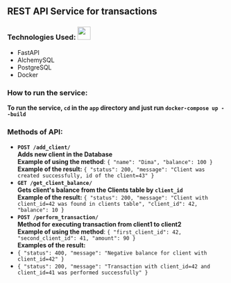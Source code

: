 ## REST API Service for transactions 

### Technologies Used:  <img src="https://vk.com/emoji/e/f09f92bb.png" height="30px"/>
- FastAPI
- AlchemySQL
- PostgreSQL
- Docker

### How to run the service: 
**To run the service, `cd` in the `app` directory and just run `docker-compose up --build`**

### Methods of API:  
- **`POST /add_client/`**  
**Adds new client in the Database**  
**Example of using the method**: `{
"name": "Dima",
"balance": 100
}`  
**Example of the result:** `{
"status": 200,
"message": "Client was created successfully, id of the client=43"
}`
- **`GET /get_client_balance/`**  
  **Gets client's balance from the Clients table by `client_id`**  
  **Example of the result:** `{
  "status": 200,
  "message": "Client with client_id=42 was found in clients table",
  "client_id": 42,
  "balance": 10
  }`  
- **`POST /perform_transaction/`**  
  **Method for executing transaction from client1 to client2**  
  **Example of using the method**: `{
  "first_client_id": 42,
  "second_client_id": 41,
  "amount": 90
  }`  
  **Examples of the result:**  
- `{
  "status": 400,
  "message": "Negative balance for client with client_id=42"
  }`
- `{
  "status": 200,
  "message": "Transaction with client_id=42 and client_id=41 was performed successfully"
  }`



